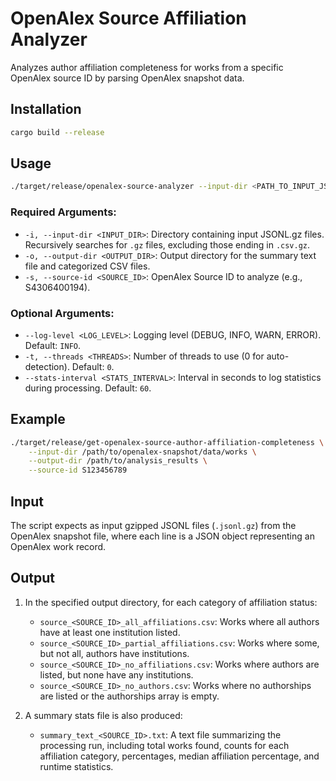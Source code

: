 # OpenAlex Source Affiliation Analyzer

Analyzes author affiliation completeness for works from a specific OpenAlex source ID by parsing OpenAlex snapshot data.

## Installation

```bash
cargo build --release
````

## Usage

```bash
./target/release/openalex-source-analyzer --input-dir <PATH_TO_INPUT_JSONL_GZ_FILES> --output-dir <PATH_TO_OUTPUT_DIRECTORY> --source-id <OPENALEX_SOURCE_ID> [OPTIONS]
```

### Required Arguments:

  * `-i, --input-dir <INPUT_DIR>`: Directory containing input JSONL.gz files. Recursively searches for `.gz` files, excluding those ending in `.csv.gz`.
  * `-o, --output-dir <OUTPUT_DIR>`: Output directory for the summary text file and categorized CSV files.
  * `-s, --source-id <SOURCE_ID>`: OpenAlex Source ID to analyze (e.g., S4306400194).

### Optional Arguments:

  * `--log-level <LOG_LEVEL>`: Logging level (DEBUG, INFO, WARN, ERROR). Default: `INFO`.
  * `-t, --threads <THREADS>`: Number of threads to use (0 for auto-detection). Default: `0`.
  * `--stats-interval <STATS_INTERVAL>`: Interval in seconds to log statistics during processing. Default: `60`.

## Example 

```bash
./target/release/get-openalex-source-author-affiliation-completeness \
    --input-dir /path/to/openalex-snapshot/data/works \
    --output-dir /path/to/analysis_results \
    --source-id S123456789 
```

## Input

The script expects as input gzipped JSONL files (`.jsonl.gz`) from the OpenAlex snapshot file, where each line is a JSON object representing an OpenAlex work record.

## Output

1.  In the specified output directory, for each category of affiliation status:

      * `source_<SOURCE_ID>_all_affiliations.csv`: Works where all authors have at least one institution listed.
      * `source_<SOURCE_ID>_partial_affiliations.csv`: Works where some, but not all, authors have institutions.
      * `source_<SOURCE_ID>_no_affiliations.csv`: Works where authors are listed, but none have any institutions.
      * `source_<SOURCE_ID>_no_authors.csv`: Works where no authorships are listed or the authorships array is empty.

2.  A summary stats file is also produced:

      * `summary_text_<SOURCE_ID>.txt`: A text file summarizing the processing run, including total works found, counts for each affiliation category, percentages, median affiliation percentage, and runtime statistics.
